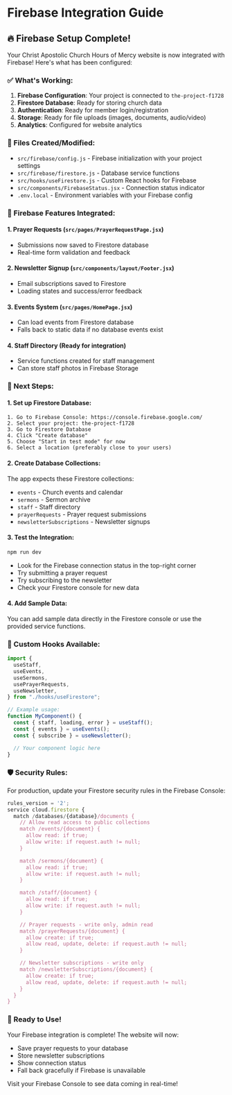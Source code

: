 # Firebase Integration Guide

## 🔥 Firebase Setup Complete!

Your Christ Apostolic Church Hours of Mercy website is now integrated with Firebase! Here's what has been configured:

### ✅ What's Working:

1. **Firebase Configuration**: Your project is connected to `the-project-f1728`
2. **Firestore Database**: Ready for storing church data
3. **Authentication**: Ready for member login/registration
4. **Storage**: Ready for file uploads (images, documents, audio/video)
5. **Analytics**: Configured for website analytics

### 📁 Files Created/Modified:

- `src/firebase/config.js` - Firebase initialization with your project settings
- `src/firebase/firestore.js` - Database service functions
- `src/hooks/useFirestore.js` - Custom React hooks for Firebase
- `src/components/FirebaseStatus.jsx` - Connection status indicator
- `.env.local` - Environment variables with your Firebase config

### 🚀 Firebase Features Integrated:

#### **1. Prayer Requests** (`src/pages/PrayerRequestPage.jsx`)

- Submissions now saved to Firestore database
- Real-time form validation and feedback

#### **2. Newsletter Signup** (`src/components/layout/Footer.jsx`)

- Email subscriptions saved to Firestore
- Loading states and success/error feedback

#### **3. Events System** (`src/pages/HomePage.jsx`)

- Can load events from Firestore database
- Falls back to static data if no database events exist

#### **4. Staff Directory** (Ready for integration)

- Service functions created for staff management
- Can store staff photos in Firebase Storage

### 🎯 Next Steps:

#### 1. **Set up Firestore Database:**

```
1. Go to Firebase Console: https://console.firebase.google.com/
2. Select your project: the-project-f1728
3. Go to Firestore Database
4. Click "Create database"
5. Choose "Start in test mode" for now
6. Select a location (preferably close to your users)
```

#### 2. **Create Database Collections:**

The app expects these Firestore collections:

- `events` - Church events and calendar
- `sermons` - Sermon archive
- `staff` - Staff directory
- `prayerRequests` - Prayer request submissions
- `newsletterSubscriptions` - Newsletter signups

#### 3. **Test the Integration:**

```bash
npm run dev
```

- Look for the Firebase connection status in the top-right corner
- Try submitting a prayer request
- Try subscribing to the newsletter
- Check your Firestore console for new data

#### 4. **Add Sample Data:**

You can add sample data directly in the Firestore console or use the provided service functions.

### 🔧 Custom Hooks Available:

```jsx
import {
  useStaff,
  useEvents,
  useSermons,
  usePrayerRequests,
  useNewsletter,
} from "./hooks/useFirestore";

// Example usage:
function MyComponent() {
  const { staff, loading, error } = useStaff();
  const { events } = useEvents();
  const { subscribe } = useNewsletter();

  // Your component logic here
}
```

### 🛡️ Security Rules:

For production, update your Firestore security rules in the Firebase Console:

```javascript
rules_version = '2';
service cloud.firestore {
  match /databases/{database}/documents {
    // Allow read access to public collections
    match /events/{document} {
      allow read: if true;
      allow write: if request.auth != null;
    }

    match /sermons/{document} {
      allow read: if true;
      allow write: if request.auth != null;
    }

    match /staff/{document} {
      allow read: if true;
      allow write: if request.auth != null;
    }

    // Prayer requests - write only, admin read
    match /prayerRequests/{document} {
      allow create: if true;
      allow read, update, delete: if request.auth != null;
    }

    // Newsletter subscriptions - write only
    match /newsletterSubscriptions/{document} {
      allow create: if true;
      allow read, update, delete: if request.auth != null;
    }
  }
}
```

### 🎉 Ready to Use!

Your Firebase integration is complete! The website will now:

- Save prayer requests to your database
- Store newsletter subscriptions
- Show connection status
- Fall back gracefully if Firebase is unavailable

Visit your Firebase Console to see data coming in real-time!
